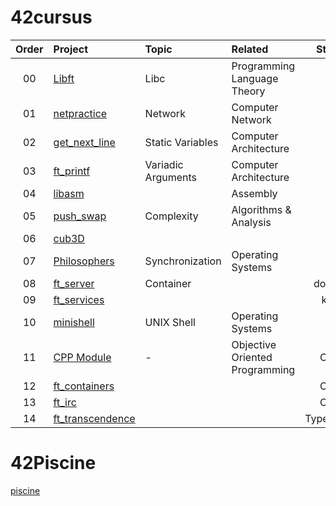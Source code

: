 # 42cursus

| Order | Project |   Topic   | Related | Stack |
| :----: | :----------- | :-------------| :---- | :----: |
| 00     | [Libft](https://github.com/jikwon101/42/tree/master/libft) | Libc | Programming Language Theory | C |
| 01     | [netpractice](https://github.com/jikwon101/42/tree/master/netpractice) | Network |   Computer Network   | - |
| 02     | [get_next_line](https://github.com/jikwon101/42/tree/master/get_next_line) | Static Variables | Computer Architecture | C |
| 03     | [ft_printf](https://github.com/jikwon101/42/tree/master/ft_printf) | Variadic Arguments | Computer Architecture | C |
| 04     | [libasm](https://github.com/jikwon101/42/tree/master/libasm) | | Assembly |
| 05     | [push_swap](https://github.com/jikwon101/42/tree/master/push_swap) | Complexity | Algorithms & Analysis | C |
| 06     | [cub3D](https://github.com/jikwon101/42/tree/master/cub3D) | | | C |
| 07     | [Philosophers](https://github.com/jikwon101/42/tree/master/philosopher) | Synchronization | Operating Systems | C |
| 08     | [ft_server](https://github.com/jikwon101/42/tree/master/ft_server) | Container| | docker|
| 09     | [ft_services](https://github.com/jikwon101/42/tree/master/ft_services) | | | k8s|
| 10     | [minishell](https://github.com/jikwon101/42/tree/master/minishell) | UNIX Shell | Operating Systems | C |
| 11     | [CPP Module](https://github.com/jikwon101/42/tree/master/CPP_Module) | - | Objective Oriented Programming | C++ |
| 12     | [ft_containers](https://github.com/jikwon101/42/tree/master/ft_container) | |  | C++|
| 13     | [ft_irc](http://github.com/jikwon101/42/tree/master/ft_irc) | | | C++|
| 14     | [ft_transcendence]() | | | Typescript|  
# 42Piscine
[piscine](https://github.com/jikwon101/42/tree/master/piscine)
